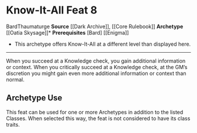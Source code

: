 ﻿---
actions: null
cost: null
element: null
feat: Know-It-All
frequency: null
heighten_level: null
id: '197'
level: '8'
name: Know-It-All
prerequisite: '[[DATABASE/class_/Bard|Bard]] [[DATABASE/bardmuse/Enigma|enigma muse]]'
rarity: Common
requirement: null
school: null
source: '[[DATABASE/source/Dark Archive|Dark Archive]]'
subcategory: null
trait:
- '[[DATABASE/trait/Bard|Bard]]'
- '[[DATABASE/trait/Thaumaturge|Thaumaturge]]'
trigger: null
type: Feat

---
# Know-It-All <span class="item-type">Feat 8</span>

<span class="item-trait">Bard</span><span class="item-trait">Thaumaturge</span>
**Source** [[Dark Archive]], [[Core Rulebook]] 
**Archetype** [[Oatia Skysage]]*
**Prerequisites** [Bard] [[Enigma]]
* This archetype offers Know-It-All at a different level than displayed here.

---
When you succeed at a Knowledge check, you gain additional information or context. When you critically succeed at a Knowledge check, at the GM’s discretion you might gain even more additional information or context than normal.

## Archetype Use

This feat can be used for one or more Archetypes in addition to the listed Classes. When selected this way, the feat is not considered to have its class traits.